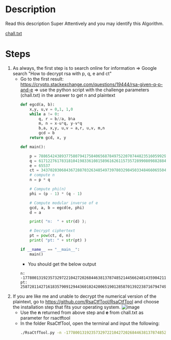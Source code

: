 # Description
Read this description Super Attentively and you may identify this Algorithm.

[chall.txt](https://github.com/PhoebeY05/SMU-Whitehacks-Writeups/blob/main/Cryptography/Really%20Simple%20Algo/chall.txt)
# Steps
1. As always, the first step is to search online for information => Google search "How to decrypt rsa with p, q, e and ct"
   - Go to the first result: https://crypto.stackexchange.com/questions/19444/rsa-given-q-p-and-e => use the python script with the challenge parameters (chall.txt) in the answer to get n and plaintext
     ```python
     def egcd(a, b):
         x,y, u,v = 0,1, 1,0
         while a != 0:
             q, r = b//a, b%a
             m, n = x-u*q, y-v*q
             b,a, x,y, u,v = a,r, u,v, m,n
             gcd = b
         return gcd, x, y
     
     def main():
     
         p = 78865424389377580794175840656878497522070744823516059929763310335130657053543
         q = 61712276178318104198336108158961626115735728990809882884697212881595682247381
         e = 65537
         ct = 3437020306843672887032634854973978032984503348466065504155397633240945809923068309405041104502857310573065954098228505593605737851805577310690096298267989
         # compute n
         n = p * q
     
         # Compute phi(n)
         phi = (p - 1) * (q - 1)
     
         # Compute modular inverse of e
         gcd, a, b = egcd(e, phi)
         d = a
     
         print( "n:  " + str(d) );
     
         # Decrypt ciphertext
         pt = pow(ct, d, n)
         print( "pt: " + str(pt) )
     
     if __name__ == "__main__":
         main()
     ```
     - You should get the below output
     ```
     n:  -1778001319235732972210427202684463813787485214456624814359042112783495366956711110643813810257885313964453042485023838747547137695856088866256151612423887
     pt: 2587281142716183579091294436010242006519012858701392238716794749970180637205476221
     ```
2. If you are like me and unable to decrypt the numerical version of the plaintext, go to https://github.com/RsaCtfTool/RsaCtfTool and choose the installation step that fits your operating system.
   ![image](https://github.com/PhoebeY05/SMU-Whitehacks-Writeups/assets/115935747/bafbd2c4-d3a7-4e24-90fc-9cd69928e446)
     - Use the **n** returned from above step and **e** from chall.txt as parameter for rsactftool
     - In the folder RsaCtfTool, open the terminal and input the following:
         ```bash
         ./RsaCtfTool.py -n -1778001319235732972210427202684463813787485214456624814359042112783495366956711110643813810257885313964453042485023838747547137695856088866256151612423887 -e 65537 --decrypt 3437020306843672887032634854973978032984503348466065504155397633240945809923068309405041104502857310573065954098228505593605737851805577310690096298267989
         ```

